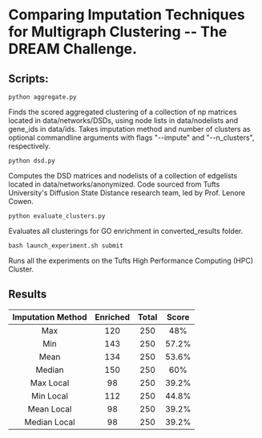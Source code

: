 # Comparing Imputation Techniques for Multigraph Clustering -- The DREAM Challenge.

## Scripts:

```
python aggregate.py
```

Finds the scored aggregated clustering of a collection of np matrices
located in data/networks/DSDs, using node lists in data/nodelists and
gene_ids in data/ids. Takes imputation method and number of clusters as
optional commandline arguments with flags "--impute" and "--n_clusters",
respectively.

```
python dsd.py
```

Computes the DSD matrices and nodelists of a collection of edgelists
located in data/networks/anonymized. Code sourced from Tufts University's
Diffusion State Distance research team, led by Prof. Lenore Cowen. 

```
python evaluate_clusters.py
```

Evaluates all clusterings for GO enrichment in converted_results folder.

```
bash launch_experiment.sh submit
```

Runs all the experiments on the Tufts High Performance Computing (HPC) Cluster. 

## Results

| Imputation Method | Enriched | Total | Score |
|:-----------------:|:--------:|:-----:|:------:
| Max               |  120    | 250   | 48%    |
| Min               | 143 | 250  | 57.2% |
| Mean              | 134 | 250  | 53.6% |
| Median            | 150 | 250  | 60% |
| Max Local         | 98 | 250  | 39.2% |
| Min Local         | 112 | 250  | 44.8% |
| Mean Local		| 98 | 250  | 39.2% |
| Median Local      | 98 | 250  | 39.2% |

